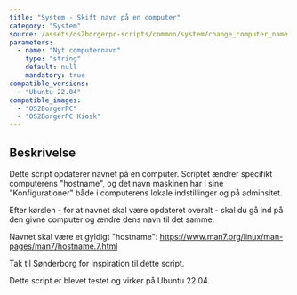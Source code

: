 ```yaml
---
title: "System - Skift navn på en computer"
category: "System"
source: /assets/os2borgerpc-scripts/common/system/change_computer_name.sh
parameters:
  - name: "Nyt computernavn"
    type: "string"
    default: null
    mandatory: true
compatible_versions: 
  - "Ubuntu 22.04"
compatible_images:
  - "OS2BorgerPC"
  - "OS2BorgerPC Kiosk"
---
```


## Beskrivelse
Dette script opdaterer navnet på en computer.
Scriptet ændrer specifikt computerens "hostname", og det navn maskinen har i sine "Konfigurationer" både i computerens lokale indstillinger og på adminsitet.

Efter kørslen - for at navnet skal være opdateret overalt - skal du gå ind på den givne computer og ændre dens navn til det samme.

Navnet skal være et gyldigt "hostname":
https://www.man7.org/linux/man-pages/man7/hostname.7.html

Tak til Sønderborg for inspiration til dette script.

Dette script er blevet testet og virker på Ubuntu 22.04.